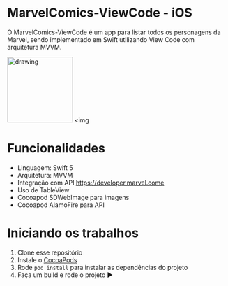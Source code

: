 # MarvelComics-ViewCode - iOS
O MarvelComics-ViewCode é um app para listar todos os personagens da Marvel, sendo implementado em Swift utilizando View Code com arquitetura MVVM.

<img src="https://user-images.githubusercontent.com/58039168/173194975-070062df-cfa0-46cb-a2f5-e1c6caef9060.png" alt="drawing" width="150"/> <img 

# Funcionalidades

- Linguagem: Swift 5
- Arquitetura: MVVM
- Integração com API https://developer.marvel.come
- Uso de TableView
- Cocoapod SDWebImage para imagens
- Cocoapod AlamoFire para API
                                                                                                                                                  


# Iniciando os trabalhos

1. Clone esse repositório 
2. Instale o [CocoaPods](https://guides.cocoapods.org/using/getting-started.html)
3. Rode `pod install` para instalar as dependências do projeto
4. Faça um build e rode o projeto ▶️
